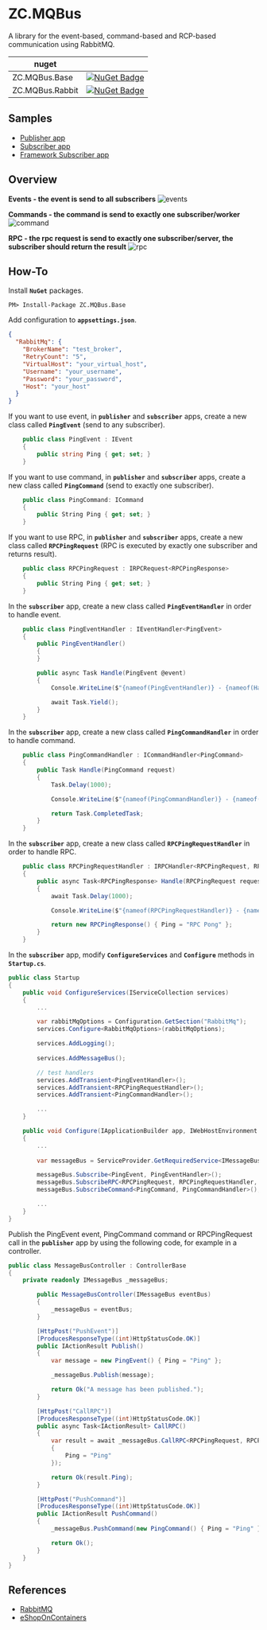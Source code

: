 # ZC.MQBus

A library for the event-based, command-based and RCP-based communication using RabbitMQ.

| nuget |  |
| ------------- | ------------- |
| ZC.MQBus.Base | [![NuGet Badge](https://buildstats.info/nuget/ZC.MQBus.Base?includePreReleases=false)](https://www.nuget.org/packages/ZC.MQBus.Base) |
| ZC.MQBus.Rabbit | [![NuGet Badge](https://buildstats.info/nuget/ZC.MQBus.Rabbit?includePreReleases=false)](https://www.nuget.org/packages/ZC.MQBus.Rabbit) |
  
## Samples

- [Publisher app](https://github.com/lzabik/ZC.EventBus/tree/master/samples/PublisherRPC)
- [Subscriber app](https://github.com/lzabik/ZC.EventBus/tree/master/samples/SubscriberRPC)
- [Framework Subscriber app](https://github.com/lzabik/ZC.EventBus/tree/master/samples/SampleFrameworkSubscriber)

## Overview 

**Events - the event is send to all subscribers**
<img src="images/ZC.MQBus-events.png" alt="events"/>

**Commands - the command is send to exactly one subscriber/worker**
<img src="images/ZC.MQBus-command.png" alt="command"/>

**RPC - the rpc request is send to exactly one subscriber/server, the subscriber should return the result**
<img src="images/ZC.MQBus-rpc.png" alt="rpc"/>

## How-To

Install **`NuGet`** packages.

```console
PM> Install-Package ZC.MQBus.Base
```

Add configuration to **`appsettings.json`**.

```json
{
  "RabbitMq": {
    "BrokerName": "test_broker",        
    "RetryCount": "5",
    "VirtualHost": "your_virtual_host",
    "Username": "your_username",
    "Password": "your_password",
    "Host": "your_host"    
  }
}
```

If you want to use event, in **`publisher`** and **`subscriber`** apps, create a new class called
**`PingEvent`** (send to any subscriber).

```csharp
    public class PingEvent : IEvent
    {
        public string Ping { get; set; }
    }
```

If you want to use command, in **`publisher`** and **`subscriber`** apps, create a new class called
**`PingCommand`** (send to exactly one subscriber).

```csharp
    public class PingCommand: ICommand
    {
        public String Ping { get; set; }
    }
```

If you want to use RPC, in **`publisher`** and **`subscriber`** apps, create a new class called
**`RPCPingRequest`** (RPC is executed by exactly one subscriber and returns result).

```csharp
    public class RPCPingRequest : IRPCRequest<RPCPingResponse>
    {
        public String Ping { get; set; }
    }
```

In the **`subscriber`** app, create a new class called **`PingEventHandler`** in order to handle event.

```csharp
    public class PingEventHandler : IEventHandler<PingEvent>
    {
        public PingEventHandler()
        {
        }

        public async Task Handle(PingEvent @event)
        {
            Console.WriteLine($"{nameof(PingEventHandler)} - {nameof(Handle)} - {@event.Ping}");

            await Task.Yield();
        }
    }
```

In the **`subscriber`** app, create a new class called **`PingCommandHandler`** in order to handle command.

```csharp
    public class PingCommandHandler : ICommandHandler<PingCommand>
    {
        public Task Handle(PingCommand request)
        {
            Task.Delay(1000);

            Console.WriteLine($"{nameof(PingCommandHandler)} - {nameof(Handle)} - {request.Ping}");

            return Task.CompletedTask;
        }
    }
```

In the **`subscriber`** app, create a new class called **`RPCPingRequestHandler`** in order to handle RPC.

```csharp
    public class RPCPingRequestHandler : IRPCHandler<RPCPingRequest, RPCPingResponse>
    {
        public async Task<RPCPingResponse> Handle(RPCPingRequest request)
        {
            await Task.Delay(1000);

            Console.WriteLine($"{nameof(RPCPingRequestHandler)} - {nameof(Handle)} - {request.Ping}");

            return new RPCPingResponse() { Ping = "RPC Pong" };
        }
    }
```

In the **`subscriber`** app, modify **`ConfigureServices`** and **`Configure`** methods in **`Startup.cs`**.

```csharp
public class Startup
{
    public void ConfigureServices(IServiceCollection services)
    {
        ...

        var rabbitMqOptions = Configuration.GetSection("RabbitMq");
        services.Configure<RabbitMqOptions>(rabbitMqOptions);

        services.AddLogging();
        
        services.AddMessageBus();

        // test handlers
        services.AddTransient<PingEventHandler>();
        services.AddTransient<RPCPingRequestHandler>();
        services.AddTransient<PingCommandHandler>();        

        ...
    }

    public void Configure(IApplicationBuilder app, IWebHostEnvironment env)
    {
        ...
                
        var messageBus = ServiceProvider.GetRequiredService<IMessageBus>();

        messageBus.Subscribe<PingEvent, PingEventHandler>();
        messageBus.SubscribeRPC<RPCPingRequest, RPCPingRequestHandler, RPCPingResponse>();
        messageBus.SubscribeCommand<PingCommand, PingCommandHandler>();

        ...
    }
}
```

Publish the PingEvent event, PingCommand command or RPCPingRequest call in the **`publisher`** app by using the following code, for example in a controller.

```csharp
public class MessageBusController : ControllerBase
{
    private readonly IMessageBus _messageBus;

        public MessageBusController(IMessageBus eventBus)
        {
            _messageBus = eventBus;
        }

        [HttpPost("PushEvent")]
        [ProducesResponseType((int)HttpStatusCode.OK)]
        public IActionResult Publish()
        {
            var message = new PingEvent() { Ping = "Ping" };

            _messageBus.Publish(message);

            return Ok("A message has been published.");
        }

        [HttpPost("CallRPC")]
        [ProducesResponseType((int)HttpStatusCode.OK)]
        public async Task<IActionResult> CallRPC()
        {
            var result = await _messageBus.CallRPC<RPCPingRequest, RPCPingResponse>(new RPCPingRequest()
            {
                Ping = "Ping"
            });

            return Ok(result.Ping);
        }

        [HttpPost("PushCommand")]
        [ProducesResponseType((int)HttpStatusCode.OK)]
        public IActionResult PushCommand()
        {
            _messageBus.PushCommand(new PingCommand() { Ping = "Ping" });

            return Ok();
        }
    }
}
```

## References

- [RabbitMQ](https://www.rabbitmq.com/)
- [eShopOnContainers](https://github.com/dotnet-architecture/eShopOnContainers)
